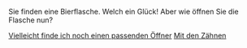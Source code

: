 Sie finden eine Bierflasche. Welch ein Glück!
Aber wie öffnen Sie die Flasche nun?


[Vielleicht finde ich noch einen passenden Öffner](../alkohol.md)
[Mit den Zähnen](zaehne/zaehne.md)